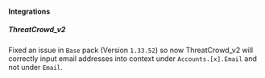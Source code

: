 
#### Integrations

##### ThreatCrowd_v2

Fixed an issue in `Base` pack (Version `1.33.52`) so now ThreatCrowd_v2 will correctly input email addresses into context under `Accounts.[x].Email` and not under `Email`.
